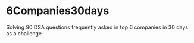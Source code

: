 # 6Companies30days
Solving 90 DSA questions frequently asked in top 6 companies in 30 days as a challenge
